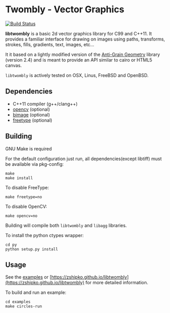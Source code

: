 # Twombly - Vector Graphics

[![Build Status](https://travis-ci.org/zshipko/libtwombly.svg?branch=master)](https://travis-ci.org/zshipko/libtwombly)

**libtwombly** is a basic 2d vector graphics library for C99 and C++11. It provides a familiar interface for drawing on images using paths, transforms, strokes, fills, gradients, text, images,  etc...

It it based on a lightly modified version of the [Anti-Grain Geometry](http://www.antigrain.com/) library (version 2.4) and is meant to provide an API similar to cairo or HTML5 canvas.

`libtwombly` is actively tested on OSX, Linus, FreeBSD and OpenBSD.

## Dependencies

- C++11 compiler (g++/clang++)
- [opencv](https://www.opencv.org/) (optional)
- [bimage](https://github.com/zshipko/bimage) (optional)
- [freetype](http://www.freetype.org/) (optional)

## Building
GNU Make is required

For the default configuration just run, all dependencies(except libtiff) must be available via pkg-config:

	make
	make install

To disable FreeType:

    make freetype=no

To disable OpenCV:

    make opencv=no

Building will compile both `libtwombly` and `libagg` libraries.

To install the python ctypes wrapper:

    cd py
    python setup.py install

## Usage

See the [examples](https://github.com/zshipko/libtwombly/tree/master/examples) or [https://zshipko.github.io/libtwombly](https://zshipko.github.io/libtwombly) for more detailed information.

To build and run an example:

    cd examples
    make circles-run

